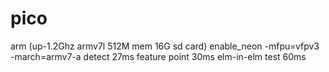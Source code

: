 # pico

arm (up-1.2Ghz armv7l  512M mem 16G sd card)
enable_neon  -mfpu=vfpv3 -march=armv7-a 
detect 27ms
feature point 30ms
elm-in-elm test 60ms
